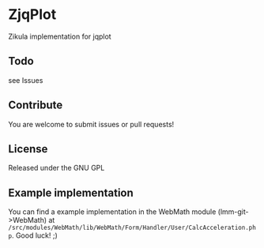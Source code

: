 ZjqPlot
=======

Zikula implementation for jqplot

Todo
--------

see Issues

Contribute
--------

You are welcome to submit issues or pull requests!

License
-------
Released under the GNU GPL

Example implementation
-------
You can find a example implementation in the WebMath module (lmm-git->WebMath) at ```/src/modules/WebMath/lib/WebMath/Form/Handler/User/CalcAcceleration.php```. Good luck! ;)
